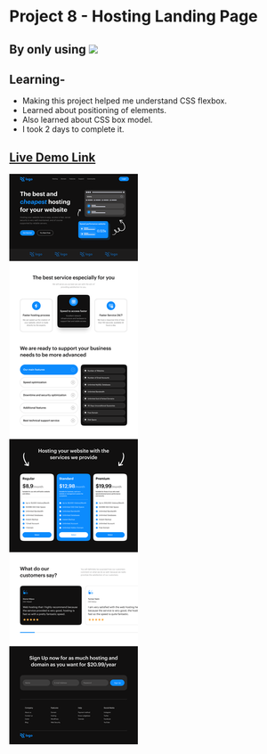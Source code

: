 # Project 8 - Hosting Landing Page
## By only using  ![](https://img.shields.io/badge/HTML-CSS-blue)
## Learning-
- Making this project helped me understand CSS flexbox.
- Learned about positioning of elements.
- Also learned about CSS box model.
- I took 2 days to complete it.

## [Live Demo Link](https://unrivaled-basbousa-b842cd.netlify.app/)

![Project](./Hosting%20Landing%20Page.png)



 
